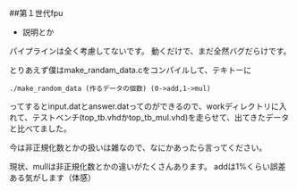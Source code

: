 ##第１世代fpu

- 説明とか  

パイプラインは全く考慮してないです。
動くだけで、まだ全然バグだらけです。 

とりあえず僕はmake_randam_data.cをコンパイルして、テキトーに

```  
./make_random_data (作るデータの個数) (0->add,1->mul)
```
ってするとinput.datとanswer.datってのができるので、workディレクトリに入れて、テストベンチ(top_tb.vhdかtop_tb_mul.vhd)を走らせて、出てきたデータと比べてました。

今は非正規化数とかの扱いは雑なので、なにかあったら言ってください。

現状、mullは非正規化数とかの違いがたくさんあります。
addは1%くらい誤差ある気がします（体感） 
